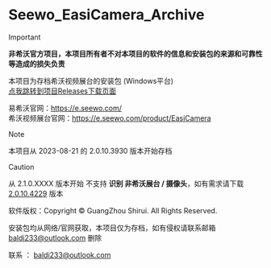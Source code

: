 
# Seewo_EasiCamera_Archive
> [!IMPORTANT]
> **非希沃官方项目，本项目所有者不对本项目的软件的信息和安装包的来源和可靠性等造成的损失负责**

本项目为存档希沃视频展台的安装包 (Windows平台)<br/>
[点我跳转到项目Releases下载页面](https://github.com/baldi233/Seewo_EasiCamera_Archive/releases)


易希沃官网：https://e.seewo.com/ <br/>
希沃视频展台官网：https://e.seewo.com/product/EasiCamera

> [!NOTE]
> 本项目从 2023-08-21 的 2.0.10.3930 版本开始存档

> [!CAUTION]
> 从 2.1.0.XXXX 版本开始 不支持 **识别 非希沃展台 / 摄像头**，如有需求请下载 [2.0.10.4229](https://github.com/baldi233/Seewo_EasiCamera_Archive/releases/tag/2.0.10.4229) 版本

软件版权：Copyright ©  GuangZhou Shirui. All Rights Reserved.

安装包均从网络/官网获取，本项目仅为存档，如有侵权请联系邮箱 baldi233@outlook.com 删除

联系 ： baldi233@outlook.com
